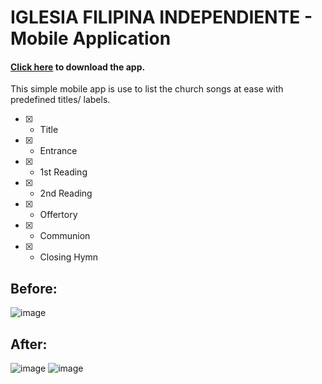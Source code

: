 # IGLESIA FILIPINA INDEPENDIENTE - Mobile Application

#### [Click here](https://drive.google.com/drive/folders/1PvGAufWblGgtIkmaXLZKiuoJEmElpMEs?usp=sharing) to download the app.

This simple mobile app is use to list the church songs at ease with predefined titles/ labels.

- [x] - Title
- [x] - Entrance
- [x] - 1st Reading
- [x] - 2nd Reading
- [x] - Offertory
- [x] - Communion
- [x] - Closing Hymn

## Before:
![image](https://github.com/bryanbauzon/ifi/assets/35340090/bddfcaed-3575-45fa-ac80-29d168875d0c)

## After:
![image](https://github.com/bryanbauzon/ifi/assets/35340090/a1f1ed6b-6f84-424d-aa44-f9050849692b)
![image](https://github.com/bryanbauzon/ifi/assets/35340090/db36cd0d-b917-4294-8621-babf3499a100)





